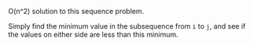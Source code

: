 O(n^2) solution to this sequence problem.

Simply find the minimum value in the subsequence from `i` to `j`, and see if the values on either side are less than this minimum.
